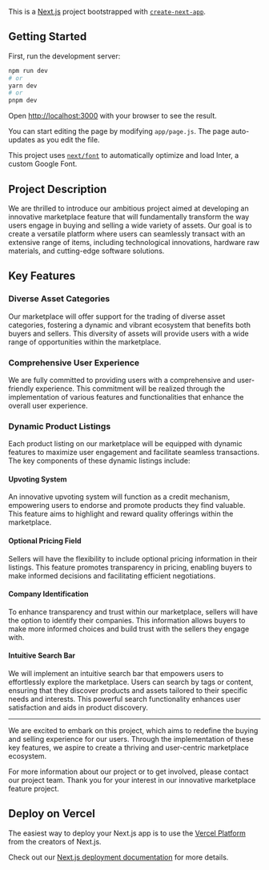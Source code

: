 This is a [Next.js](https://nextjs.org/) project bootstrapped with [`create-next-app`](https://github.com/vercel/next.js/tree/canary/packages/create-next-app).

## Getting Started

First, run the development server:

```bash
npm run dev
# or
yarn dev
# or
pnpm dev
```

Open [http://localhost:3000](http://localhost:3000) with your browser to see the result.

You can start editing the page by modifying `app/page.js`. The page auto-updates as you edit the file.

This project uses [`next/font`](https://nextjs.org/docs/basic-features/font-optimization) to automatically optimize and load Inter, a custom Google Font.

## Project Description

We are thrilled to introduce our ambitious project aimed at developing an innovative marketplace feature that will fundamentally transform the way users engage in buying and selling a wide variety of assets. Our goal is to create a versatile platform where users can seamlessly transact with an extensive range of items, including technological innovations, hardware raw materials, and cutting-edge software solutions.

## Key Features

### Diverse Asset Categories

Our marketplace will offer support for the trading of diverse asset categories, fostering a dynamic and vibrant ecosystem that benefits both buyers and sellers. This diversity of assets will provide users with a wide range of opportunities within the marketplace.

### Comprehensive User Experience

We are fully committed to providing users with a comprehensive and user-friendly experience. This commitment will be realized through the implementation of various features and functionalities that enhance the overall user experience.

### Dynamic Product Listings

Each product listing on our marketplace will be equipped with dynamic features to maximize user engagement and facilitate seamless transactions. The key components of these dynamic listings include:

#### Upvoting System

An innovative upvoting system will function as a credit mechanism, empowering users to endorse and promote products they find valuable. This feature aims to highlight and reward quality offerings within the marketplace.

#### Optional Pricing Field

Sellers will have the flexibility to include optional pricing information in their listings. This feature promotes transparency in pricing, enabling buyers to make informed decisions and facilitating efficient negotiations.

#### Company Identification

To enhance transparency and trust within our marketplace, sellers will have the option to identify their companies. This information allows buyers to make more informed choices and build trust with the sellers they engage with.

#### Intuitive Search Bar

We will implement an intuitive search bar that empowers users to effortlessly explore the marketplace. Users can search by tags or content, ensuring that they discover products and assets tailored to their specific needs and interests. This powerful search functionality enhances user satisfaction and aids in product discovery.

---

We are excited to embark on this project, which aims to redefine the buying and selling experience for our users. Through the implementation of these key features, we aspire to create a thriving and user-centric marketplace ecosystem.

For more information about our project or to get involved, please contact our project team. Thank you for your interest in our innovative marketplace feature project.

## Deploy on Vercel

The easiest way to deploy your Next.js app is to use the [Vercel Platform](https://vercel.com/new?utm_medium=default-template&filter=next.js&utm_source=create-next-app&utm_campaign=create-next-app-readme) from the creators of Next.js.

Check out our [Next.js deployment documentation](https://nextjs.org/docs/deployment) for more details.
